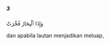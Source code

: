 ##### 3

<span class="ayah">وَإِذَا ٱلْبِحَارُ فُجِّرَتْ</span>

<span class="ayah_translation">dan apabila lautan menjadikan meluap,</span>
